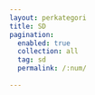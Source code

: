 ```yaml
---
layout: perkategori
title: SD
pagination: 
  enabled: true
  collection: all
  tag: sd
  permalink: /:num/
  
---
```

